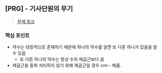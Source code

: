 ## [PRG] - 기사단원의 무기 
>[문제 링크](https://school.programmers.co.kr/learn/courses/30/lessons/136798)

### 핵심 포인트
- 약수는 대칭적으로 존재하기 때문에 하나의 약수를 알면 또 다른 하나가 있음을 알 수 있음
    - 또 다른 하나의 약수는 항상 수의 제곱근보다 큼
- 제곱근을 중복 처리하지 않기 위해 제곱근일 경우 cnt-- 해줌.